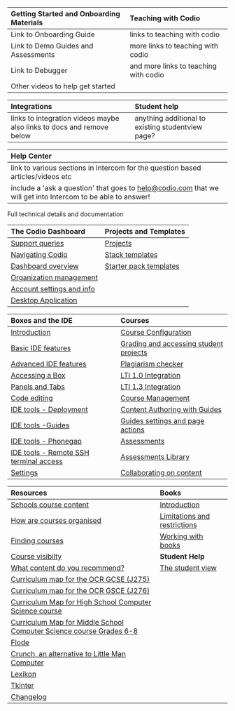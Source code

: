 
| **Getting Started and Onboarding Materials** |  **Teaching with Codio** |
| :------ |  :----------- |
| Link to Onboarding Guide  |  links to teaching with codio |
| Link to Demo Guides and Assessments | more links to teaching with codio |
| Link to Debugger    |  and more links to teaching with codio |
| Other videos to help get started |


| **Integrations**|  **Student help**|
| :------ |  :----------- |
|links to integration videos maybe also links to docs and remove below  | anything additional to existing studentview page? |

| **Help Center**|
| :------ |
| link to various sections in Intercom for the question based articles/videos etc| 
| include a 'ask a question' that goes to help@codio.com that we will get into Intercom to be able to answer!

Full technical details and documentation

|**The Codio Dashboard** |**Projects and Templates**|
| :------ |  :----------- |
|[Support queries](/dashboard/support)|[](#section-projects)[Projects](/project/projects)|
|[Navigating Codio](/dashboard/navigation)|[](#how_use_stacks)[Stack templates](/project/stacks)|
|[Dashboard overview](/dashboard/overview)|[](#how_use_packs)[Starter pack templates](/project/packs)|
|[Organization management](/dashboard/organisations/)|
|[Account settings and info](/dashboard/account)|
|[Desktop Application](/dashboard/desktopapp)|

|**Boxes and the IDE** |**Courses**|
| :------ |  :----------- |
|[Introduction](/ide/introduction)|[Course Configuration](/courses/classes/)|
|[](#int_dev_env)[Basic IDE features](/ide/navigation/)|[](#stud_progress)[Grading and accessing student projects](/courses/grading)|
|[](#adv_ide_feat)[Advanced IDE features](/ide/features/)|[](#plag)[Plagiarism checker](/courses/plagiarism)|
|[](#boxes)[Accessing a Box](/ide/boxes)|[](#lti1_0)[LTI 1.0 Integration](/courses/lti1_0)
|[](#panels_tabs)[Panels and Tabs](/ide/panels)|[](#lti1_3)[LTI 1.3 Integration](/courses/lti1_3)
|[](#code_edit)[Code editing](/ide/editing)|[Course Management](/courses/coursemanagement)|
|[](#ide_tools)[IDE tools - Deployment](/ide/tools/deployment)|[Content Authoring with Guides](/courses/authoring)|
|[IDE tools -Guides](/ide/tools/guides/)|[](#page-action-section)[Guides settings and page actions](/courses/settings-actions)|
|[](#phonegap)[IDE tools - Phonegap](/ide/tools/phonegap)|[](#autoassessments)[Assessments](/courses/assessments)|
|[](#ssh)[IDE tools - Remote SSH terminal access](/ide/tools/ssh)|[](#assessments-library)[Assessments Library](/courses/assessments-library)|
|[](#ide-settings)[Settings](/ide/settings)|[Collaborating on content](/courses/collaboration)|


|**Resources** |**Books**|
| :------ |  :----------- |
|[](#school-course-list)[Schools course content](/resources/schoolscontent)|[Introduction](/books/introduction)
|[How are courses organised](/resources/schoolscontent/organization)|[Limitations and restrictions](/books/limitations)
| [Finding courses](/resources/schoolscontent/coursefind)|[](#books-working)[Working with books](/books/manage)
| [Course visibilty](/resources/schoolscontent/courseview)| **Student Help**| 
| [What content do you recommend?](/resources/schoolscontent/recommended)|[The student view](/students)
|[Curriculum map for the OCR GCSE (J275)](/resources/schoolscontent/currmap2012)|
|[Curriculum map for the OCR GSCE (J276)](/resources/schoolscontent/currmap2016)|
|[Curriculum Map for High School Computer Science course](/resources/schoolscontent/currmapcstahigh/)|
|[Curriculum Map for Middle School Computer Science course Grades 6-8](/resources/schoolscontent/currmapcstamiddle/)|
|[Flode](/resources/schoolscontent/flode)|
|[Crunch, an alternative to Little Man Computer](/resources/schoolscontent/crunch)|
|[Lexikon](/resources/schoolscontent/lexikon)|
|[Tkinter](/resources/schoolscontent/tkinter)|
|[Changelog](/resources/changelog)|

